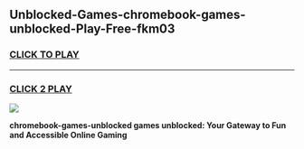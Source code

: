 
## Unblocked-Games-chromebook-games-unblocked-Play-Free-fkm03
<h3>
<a href="https://premium76.site?title=chromebook-games-unblocked&ref=17A">CLICK TO PLAY</a></h3>
<hr>

<h3>
<a href="https://premium76.site?title=chromebook-games-unblocked&ref=17A">CLICK 2 PLAY</a>
  
</h3>

<a href="https://premium76.site?title=chromebook-games-unblocked&ref=17A"><img src="https://clearcache.store/games.png"></a>


**chromebook-games-unblocked games unblocked: Your Gateway to Fun and Accessible Online Gaming**

